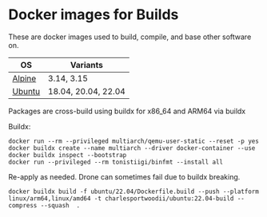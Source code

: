 # Docker images for Builds

These are docker images used to build, compile, and base other software on.

| OS | Variants |
|---|----------|
| [Alpine](https://hub.docker.com/r/charlesportwoodii/alpine/tags) |  3.14, 3.15 |
| [Ubuntu](https://hub.docker.com/r/charlesportwoodii/ubuntu/tags) | 18.04, 20.04, 22.04 |

Packages are cross-build using buildx for x86_64 and ARM64 via buildx

Buildx:

```
docker run --rm --privileged multiarch/qemu-user-static --reset -p yes
docker buildx create --name multiarch --driver docker-container --use
docker buildx inspect --bootstrap
docker run --privileged --rm tonistiigi/binfmt --install all
```

Re-apply as needed. Drone can sometimes fail due to buildx breaking.

```
docker buildx build -f ubuntu/22.04/Dockerfile.build --push --platform linux/arm64,linux/amd64 -t charlesportwoodii/ubuntu:22.04-build --compress --squash  .
```

